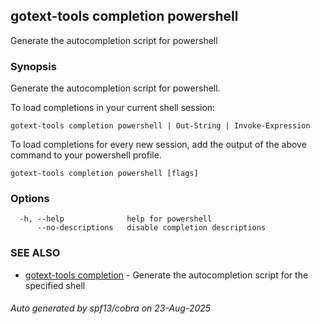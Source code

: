 ## gotext-tools completion powershell

Generate the autocompletion script for powershell

### Synopsis

Generate the autocompletion script for powershell.

To load completions in your current shell session:

	gotext-tools completion powershell | Out-String | Invoke-Expression

To load completions for every new session, add the output of the above command
to your powershell profile.


```
gotext-tools completion powershell [flags]
```

### Options

```
  -h, --help              help for powershell
      --no-descriptions   disable completion descriptions
```

### SEE ALSO

* [gotext-tools completion](gotext-tools_completion.md)	 - Generate the autocompletion script for the specified shell

###### Auto generated by spf13/cobra on 23-Aug-2025
